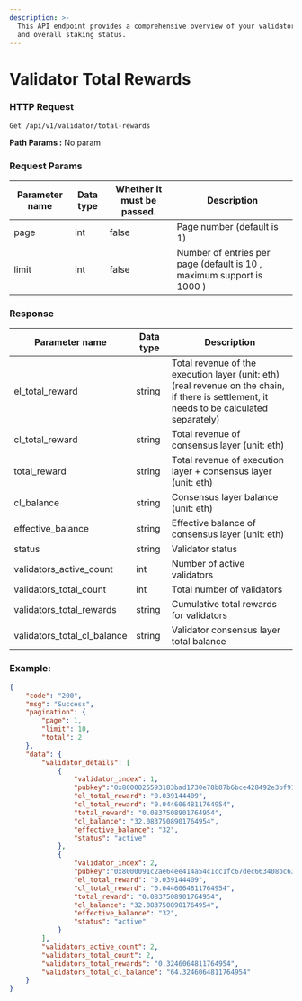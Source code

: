 ```yaml
---
description: >-
  This API endpoint provides a comprehensive overview of your validator rewards
  and overall staking status.
---
```


# Validator Total Rewards

### **HTTP Request**

```HTTP
Get /api/v1/validator/total-rewards
```

**Path Params :** No param

### **Request Params**

| **Parameter name** | **Data type** | **Whether it must be passed.** | **Description**                                                       |
| ------------------ | ------------- | ------------------------------ | --------------------------------------------------------------------- |
| page               | int           | false                          | Page number (default is 1)                                            |
| limit              | int           | false                          | Number of entries per page (default is 10 , maximum support is 1000 ) |

### **Response**

| **Parameter name**             | **Data type** | **Description**                                                                                                                            |
| ------------------------------ | ------------- | ------------------------------------------------------------------------------------------------------------------------------------------ |
| <p>el_total_reward<br></p>     | string        | Total revenue of the execution layer (unit: eth) (real revenue on the chain, if there is settlement, it needs to be calculated separately) |
| cl\_total\_reward              | string        | Total revenue of consensus layer (unit: eth)                                                                                               |
| total\_reward                  | string        | Total revenue of execution layer + consensus layer (unit: eth)                                                                             |
| cl\_balance                    | string        | Consensus layer balance (unit: eth)                                                                                                        |
| effective\_balance             | string        | Effective balance of consensus layer (unit: eth)                                                                                           |
| status                         | string        | Validator status                                                                                                                           |
| validators\_active\_count      | int           | Number of active validators                                                                                                                |
| validators\_total\_count       | int           | Total number of validators                                                                                                                 |
| validators\_total\_rewards     | string        | Cumulative total rewards for validators                                                                                                    |
| validators\_total\_cl\_balance | string        | Validator consensus layer total balance                                                                                                    |

### **Example:**

```JSON
{
    "code": "200",
    "msg": "Success",
    "pagination": {
        "page": 1,
        "limit": 10,
        "total": 2
    },
    "data": {
        "validator_details": [
            {
                "validator_index": 1,
                "pubkey":"0x8000025593183bad1730e78b87b6bce428492e3bf9142d2609032daf674596f955d6403481c7d84809905a262c0136e2",
                "el_total_reward": "0.039144409",
                "cl_total_reward": "0.0446064811764954",
                "total_reward": "0.0837508901764954",
                "cl_balance": "32.0837508901764954",
                "effective_balance": "32",
                "status": "active"
            },
            {
                "validator_index": 2,
                "pubkey":"0x8000091c2ae64ee414a54c1cc1fc67dec663408bc636cb86756e0200e41a75c8f86603f104f02c856983d2783116be13",
                "el_total_reward": "0.039144409",
                "cl_total_reward": "0.0446064811764954",
                "total_reward": "0.0837508901764954",
                "cl_balance": "32.0837508901764954",
                "effective_balance": "32",
                "status": "active"
            }
        ],
        "validators_active_count": 2,
        "validators_total_count": 2,
        "validators_total_rewards": "0.3246064811764954",
        "validators_total_cl_balance": "64.3246064811764954"
    }
}
```
